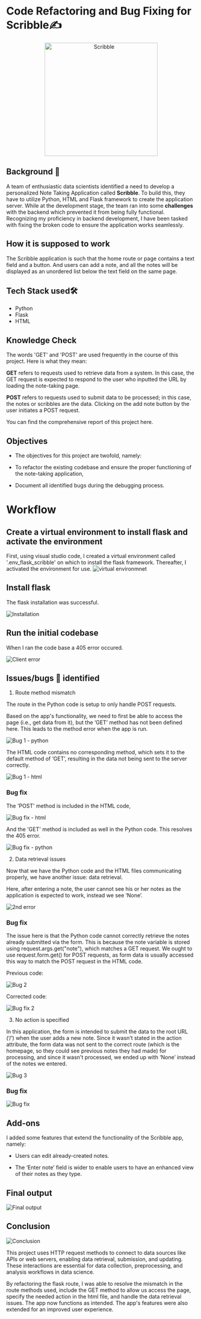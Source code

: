 # Code Refactoring and Bug Fixing for Scribble✍

<p align="center">
    <img width="300" src="https://github.com/HannahIgboke/Code-Refactoring-and-Bug-Fixing-for-Scribble/blob/main/Files/Images/Scribble.jpg" alt="Scribble">
</p>

## Background 📃

A team of enthusiastic data scientists identified a need to develop a personalized Note Taking Application called **Scribble**. To build this, they have to utilize Python, HTML and Flask framework to create the application server. While at the development stage, the team ran into some **challenges** with the backend which prevented it from being fully functional. Recognizing my proficiency in backend development, I have been tasked with fixing the broken code to ensure the application works seamlessly.

## How it is supposed to work

The Scribble application is such that the home route or page contains a text field and a button. And users can add a note, and all the notes will be displayed as an unordered list below the text field on the same page.


## Tech Stack used🛠

- Python
- Flask
- HTML

## Knowledge Check

The words 'GET' and 'POST' are used frequently in the course of this project. Here is what they mean:

**GET** refers to requests used to retrieve data from a system. In this case, the GET request is expected to respond to the user who inputted the URL by loading the note-taking page.

**POST** refers to requests used to submit data to be processed; in this case, the notes or scribbles are the data. Clicking on the add note button by the user initiates a POST request.

You can find the comprehensive report of this project here.

## Objectives

- The objectives for this project are twofold, namely:
 
- To refactor the existing codebase and ensure the proper functioning of the note-taking application,

- Document all identified bugs during the debugging process.


# Workflow

## Create a virtual environment to install flask and activate the environment

First, using visual studio code, I created a virtual environment called '.env_flask_scribble' on which to install the flask framework. Thereafter, I activated the environment for use.
![virtual environmnet](https://github.com/HannahIgboke/Code-Refactoring-and-Bug-Fixing-for-Scribble/blob/main/Files/Images/Virtual%20envrionment%20and%20activation.JPG)



## Install flask

The flask installation was successful.

![Installation](https://github.com/HannahIgboke/Code-Refactoring-and-Bug-Fixing-for-Scribble/blob/main/Files/Images/Installed%20flask.JPG)


## Run the initial codebase

When I ran the code base a 405 error occured.

![Client error](https://github.com/HannahIgboke/Code-Refactoring-and-Bug-Fixing-for-Scribble/blob/main/Files/Images/Client%20error.JPG)


## Issues/bugs 🐛 identified

1. Route method mismatch

The route in the Python code is setup to only handle POST requests.

Based on the app's functionality, we need to first be able to access the page (i.e., get data from it), but the ‘GET’ method has not been defined here. This leads to the method error when the app is run.

![Bug 1 - python](https://github.com/HannahIgboke/Code-Refactoring-and-Bug-Fixing-for-Scribble/blob/main/Files/Images/Bug%201%20-%20python.JPG)


The HTML code contains no corresponding method, which sets it to the default method of ‘GET’, resulting in the data not being sent to the server correctly.

![Bug 1 - html](https://github.com/HannahIgboke/Code-Refactoring-and-Bug-Fixing-for-Scribble/blob/main/Files/Images/Bug%201%20-%20html.JPG)


### Bug fix

The 'POST' method is included in the HTML code, 

![Bug fix - html](https://github.com/HannahIgboke/Code-Refactoring-and-Bug-Fixing-for-Scribble/blob/main/Files/Images/Bug%203.JPG)


And the 'GET' method is included as well in the Python code. This resolves the 405 error.

![Bug fix - python](https://github.com/HannahIgboke/Code-Refactoring-and-Bug-Fixing-for-Scribble/blob/main/Files/Images/Bug%20fix%201%20-%20python.JPG)


2. Data retrieval issues

Now that we have the Python code and the HTML files communicating properly, we have another issue: data retrieval.

Here, after entering a note, the user cannot see his or her notes as the application is expected to work, instead we see ‘None’.

![2nd error](https://github.com/HannahIgboke/Code-Refactoring-and-Bug-Fixing-for-Scribble/blob/main/Files/Images/2nd%20error.JPG)

### Bug fix

The issue here is that the Python code cannot correctly retrieve the notes already submitted via the form. This is because the note variable is stored using request.args.get("note"), which matches a GET request. We ought to use request.form.get() for POST requests, as form data is usually accessed this way to match the POST request in the HTML code.

Previous code:

![Bug 2](https://github.com/HannahIgboke/Code-Refactoring-and-Bug-Fixing-for-Scribble/blob/main/Files/Images/Bug%202%20-%20python.JPG)


Corrected code:

![Bug fix 2](https://github.com/HannahIgboke/Code-Refactoring-and-Bug-Fixing-for-Scribble/blob/main/Files/Images/Bug%20fix%202.JPG)


3. No action is specified

In this application, the form is intended to submit the data to the root URL (‘/’) when the user adds a new note. Since it wasn’t stated in the action attribute, the form data was not sent to the correct route (which is the homepage, so they could see previous notes they had made) for processing, and since it wasn't processed, we ended up with ‘None’ instead of the notes we entered.

![Bug 3](https://github.com/HannahIgboke/Code-Refactoring-and-Bug-Fixing-for-Scribble/blob/main/Files/Images/Bug%203.JPG)

### Bug fix

![Bug fix](https://github.com/HannahIgboke/Code-Refactoring-and-Bug-Fixing-for-Scribble/blob/main/Files/Images/Bug%20fix%203.JPG)


## Add-ons

I added some features that extend the functionality of the Scribble app, namely:

- Users can edit already-created notes.

- The ‘Enter note’ field is wider to enable users to have an enhanced view of their notes as they type.


## Final output

![Final output](https://github.com/HannahIgboke/Code-Refactoring-and-Bug-Fixing-for-Scribble/blob/main/Files/Images/Final%20output.JPG)


## Conclusion

![Conclusion](https://github.com/HannahIgboke/Code-Refactoring-and-Bug-Fixing-for-Scribble/blob/main/Files/Images/Conclusion.jpg)

This project uses HTTP request methods to connect to data sources like APIs or web servers, enabling data retrieval, submission, and updating. These interactions are essential for data collection, preprocessing, and analysis workflows in data science.

By refactoring the flask route, I was able to resolve the mismatch in the route methods used, include the GET method to allow us access the page, specify the needed action in the html file, and handle the data retrieval issues. The app now functions as intended. The app's features were also extended for an improved user experience.

